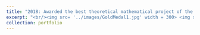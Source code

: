 ```yaml
---
title: "2018: Awarded the best theoretical mathematical project of the year 2018 of the national high school mathematical project competition, titled The Generalization of the Power Series with Polynomial Coefficients. Issued by the Thai Ministry of Education."
excerpt: "<br/><img src= '../images/GoldMedal1.jpg' width = 300> <img src= '../images/GoldMedal2.jpg' width = 300>"
collection: portfolio
---
```


<!-- This is an item in your portfolio. It can be have images or nice text. If you name the file .md, it will be parsed as markdown. If you name the file .html, it will be parsed as HTML.  -->